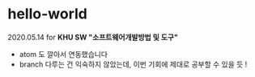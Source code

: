 # hello-world


2020.05.14 for **KHU SW "소프트웨어개발방법 및 도구"**

- atom 도 깔아서 연동했습니다
- branch 다루는 건 익숙하지 않았는데, 이번 기회에 제대로 공부할 수 있을 듯 !
